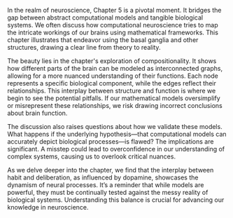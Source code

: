 In the realm of neuroscience, Chapter 5 is a pivotal moment. It bridges the gap between abstract computational models and tangible biological systems. We often discuss how computational neuroscience tries to map the intricate workings of our brains using mathematical frameworks. This chapter illustrates that endeavor using the basal ganglia and other structures, drawing a clear line from theory to reality.

The beauty lies in the chapter's exploration of compositionality. It shows how different parts of the brain can be modeled as interconnected graphs, allowing for a more nuanced understanding of their functions. Each node represents a specific biological component, while the edges reflect their relationships. This interplay between structure and function is where we begin to see the potential pitfalls. If our mathematical models oversimplify or misrepresent these relationships, we risk drawing incorrect conclusions about brain function.

The discussion also raises questions about how we validate these models. What happens if the underlying hypothesis—that computational models can accurately depict biological processes—is flawed? The implications are significant. A misstep could lead to overconfidence in our understanding of complex systems, causing us to overlook critical nuances.

As we delve deeper into the chapter, we find that the interplay between habit and deliberation, as influenced by dopamine, showcases the dynamism of neural processes. It’s a reminder that while models are powerful, they must be continually tested against the messy reality of biological systems. Understanding this balance is crucial for advancing our knowledge in neuroscience.
